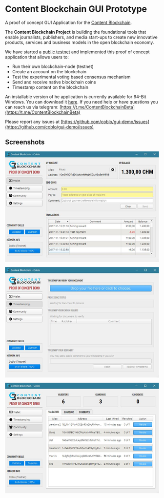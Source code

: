 # Content Blockchain GUI Prototype

A proof of concept GUI Application for the [Content Blockchain](https://content-blockchain.org).

The **Content Blockchain Project** is building the foundational tools that enable journalists, publishers,
and media start-ups to create new innovative products, services and business models in the open blockchain economy.

We have started a [public testnet](https://explorer.content-blockchain.org/) and implemented 
this proof of concept application that allows users to:

- Run their own blockchain-node (testnet)
- Create an account on the blockchain
- Test the experimental voting based consensus mechanism
- Send and receive native blockchain coins
- Timestamp content on the blockchain

An installable version of he application is currently available for 64-Bit Windows.
You can download it [here](https://github.com/coblo/gui-demo/releases/download/v0.2.0/Coblo-0.2.0-win.msi).
If you need help or have questions you can reach us via telegram:
[https://t.me/ContentBlockchainBeta](https://t.me/ContentBlockchainBeta)

Please report any issues at [https://github.com/coblo/gui-demo/issues](https://github.com/coblo/gui-demo/issues)

## Screenshots

![Alt text](docs/screenshot_wallet.jpg?raw=true "Content Blockchain Wallet Screenshot")

![Alt text](docs/screenshot_timestamp.jpg?raw=true "Content Blockchain Timestamp Screenshot")

![Alt text](docs/screenshot_community.jpg?raw=true "Content Blockchain Community Screenshot")
